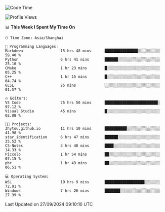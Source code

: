 <!--START_SECTION:waka-->
![Code Time](http://img.shields.io/badge/Code%20Time-2%2C032%20hrs%2036%20mins-blue)

![Profile Views](http://img.shields.io/badge/Profile%20Views-0-blue)

📊 **This Week I Spent My Time On** 

```text
🕑︎ Time Zone: Asia/Shanghai

💬 Programming Languages: 
Markdown                 15 hrs 48 mins      ███████████████░░░░░░░░░░   59.40 % 
Python                   6 hrs 41 mins       ██████░░░░░░░░░░░░░░░░░░░   25.16 % 
CMake                    1 hr 23 mins        █░░░░░░░░░░░░░░░░░░░░░░░░   05.25 % 
C++                      1 hr 15 mins        █░░░░░░░░░░░░░░░░░░░░░░░░   04.74 % 
GLSL                     25 mins             ░░░░░░░░░░░░░░░░░░░░░░░░░   01.57 % 

🔥 Editors: 
VS Code                  25 hrs 50 mins      ████████████████████████░   97.12 % 
Visual Studio            45 mins             █░░░░░░░░░░░░░░░░░░░░░░░░   02.88 % 

🐱‍💻 Projects: 
Zhytou.github.io         11 hrs 10 mins      ██████████░░░░░░░░░░░░░░░   41.98 % 
star_identification      6 hrs 47 mins       ██████░░░░░░░░░░░░░░░░░░░   25.52 % 
CS-Notes                 3 hrs 48 mins       ████░░░░░░░░░░░░░░░░░░░░░   14.33 % 
Piccolo                  1 hr 54 mins        ██░░░░░░░░░░░░░░░░░░░░░░░   07.15 % 
pbr                      1 hr 43 mins        ██░░░░░░░░░░░░░░░░░░░░░░░   06.51 % 

💻 Operating System: 
WSL                      19 hrs 9 mins       ██████████████████░░░░░░░   72.01 % 
Windows                  7 hrs 26 mins       ███████░░░░░░░░░░░░░░░░░░   27.99 % 
```


 Last Updated on 27/09/2024 09:10:10 UTC
<!--END_SECTION:waka-->